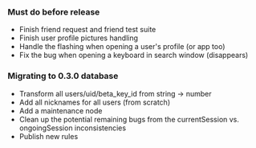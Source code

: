 ### Must do before release

- Finish friend request and friend test suite
- Finish user profile pictures handling
- Handle the flashing when opening a user's profile (or app too)
- Fix the bug when opening a keyboard in search window (disappears)

### Migrating to 0.3.0 database

- Transform all users/uid/beta_key_id from string -> number
- Add all nicknames for all users (from scratch)
- Add a maintenance node
- Clean up the potential remaining bugs from the currentSession vs. ongoingSession inconsistencies
- Publish new rules